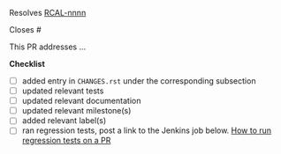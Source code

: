 <!-- If this PR closes a JIRA ticket, make sure the title starts with the JIRA issue number,
for example RCAL-1234: <Fix a bug> -->
Resolves [RCAL-nnnn](https://jira.stsci.edu/browse/RCAL-nnnn)

<!-- If this PR closes a GitHub issue, reference it here by its number -->
Closes #

<!-- describe the changes comprising this PR here -->
This PR addresses ...

**Checklist**
- [ ] added entry in `CHANGES.rst` under the corresponding subsection
- [ ] updated relevant tests
- [ ] updated relevant documentation
- [ ] updated relevant milestone(s)
- [ ] added relevant label(s)
- [ ] ran regression tests, post a link to the Jenkins job below. [How to run regression tests on a PR](https://github.com/spacetelescope/romancal/wiki/Running-Regression-Tests-Against-PR-Branches)
